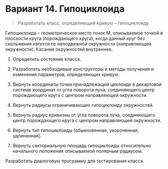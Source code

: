# Вариант 14. Гипоциклоида

> Разработать класс, определяющий кривую – гипоциклоиду.

Гипоциклоида – геометрическое место точек М, описываемое точкой в плоскости круга (порождающего круга), когда данный круг без скольжения катится по неподвижной окружности (направляющей окружности). Касание окружностей внутреннее.

1) Определить состояние класса.

2) Разработать необходимые конструкторы и методы получения и изменения параметров, определяющих кривую.

3) Вернуть координаты точки принадлежащей циклоиде в декартовой системе координат от угла поворота луча, соединяющего центр порождающего круга с центром направляющей окружности.

4) Вернуть радиусы ограничивающих гипоциклоиду окружностей.

5) Вернуть радиус кривизны от угла поворота луча, соединяющего центр порождающего круга с центром направляющей окружности.

6) Вернуть тип гипоциклоиды (обыкновенная, укороченная, удлиненная).

7) Вернуть секториальную площадь гипоциклоиды относительно начального положения описываемой полярным радиусом.

Разработать диалоговую программу для тестирования класса.
